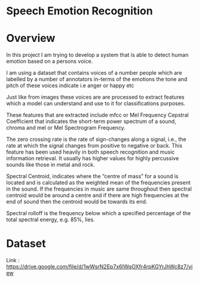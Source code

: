 #  Speech Emotion Recognition

# Overview

In this project I am trying to develop a system that is able to detect human emotion based on a persons voice.

I am using a dataset that contains voices of a number people which are labelled by a number of annotators in-terms of the emotions the tone and pitch of these voices indicate i.e anger or happy etc 

Just like from images these voices are are processed to extract features which a model can understand and use to it for classifications purposes.

These features that are extracted include mfcc or Mel Frequency Cepstral Coefficient that indicates the short-term power spectrum of a sound, chroma and mel or Mel Spectrogram Frequency.

The zero crossing rate is the rate of sign-changes along a signal, i.e., the rate at which the signal changes from positive to negative or back. This feature has been used heavily in both speech recognition and music information retrieval. It usually has higher values for highly percussive sounds like those in metal and rock.

Spectral Centroid, indicates where the ”centre of mass” for a sound is located and is calculated as the weighted mean of the frequencies present in the sound. If the frequencies in music are same throughout then spectral centroid would be around a centre and if there are high frequencies at the end of sound then the centroid would be towards its end.

Spectral rolloff is the frequency below which a specified percentage of the total spectral energy, e.g. 85%, lies.

# Dataset

Link : https://drive.google.com/file/d/1wWsrN2Ep7x6lWqOXfr4rpKGYrJhWc8z7/view